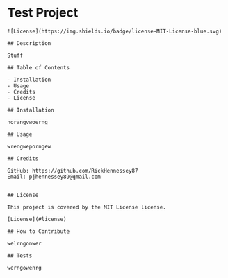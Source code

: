 # Test Project

    ![License](https://img.shields.io/badge/license-MIT-License-blue.svg)

    ## Description
        
    Stuff
        
    ## Table of Contents
        
    - Installation
    - Usage
    - Credits
    - License
        
    ## Installation
        
    norangvwoerng
        
    ## Usage
        
    wrengweporngew
        
    ## Credits
        
    GitHub: https://github.com/RickHennessey87
    Email: pjhennessey89@gmail.com
        
    
    ## License
    
    This project is covered by the MIT License license.

    [License](#license)
        
    ## How to Contribute 

    welrngonwer
        
    ## Tests
        
    werngowenrg